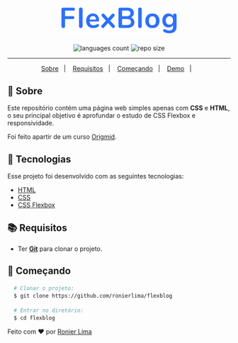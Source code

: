 <h1 align="center">
    <img alt="FlexBlog" title="Flexblog" src=".docs/header.png" width="260px"/>
</h1>

<p align="center">
 <img alt="languages count" src="https://img.shields.io/github/languages/count/ronierlima/flexblog?color=2c70ff"/>

  <img alt="repo size" src="https://img.shields.io/github/repo-size/ronierlima/flexblog?color=2c70ff">
</p>

---

<p align="center">
  <a href="#page_with_curl-sobre">Sobre</a>&nbsp;&nbsp;&nbsp;|&nbsp;&nbsp;&nbsp;
  <a href="#books-requisitos">Requisitos</a>&nbsp;&nbsp;&nbsp;|&nbsp;&nbsp;&nbsp;
  <a href="#rocket-começando">Começando</a>&nbsp;&nbsp;&nbsp;|&nbsp;&nbsp;&nbsp;
  <a href="https://ronierlima.github.io/flexblog/">Demo</a>&nbsp;&nbsp;&nbsp;|&nbsp;&nbsp;&nbsp;
</>

## :page_with_curl: Sobre 

Este repositório contém uma página web simples apenas com **CSS** e **HTML**, o seu principal objetivo é aprofundar o estudo de CSS Flexbox e responsividade.

Foi feito apartir de um curso [Origmid](https://www.origamid.com/).

## :hammer: Tecnologias
Esse projeto foi desenvolvido com as seguintes tecnologias:

- [HTML](https://www.w3schools.com/css/)
- [CSS](https://www.w3schools.com/html/)
- [CSS Flexbox](https://www.w3schools.com/css/css3_flexbox.asp)

## :books: Requisitos
- Ter [**Git**](https://git-scm.com/) para clonar o projeto.

## :rocket: Começando
``` bash
  # Clonar o projeto:
  $ git clone https://github.com/ronierlima/flexblog

  # Entrar no diretório:
  $ cd flexblog
```

Feito com ❤️ por [Ronier Lima](https://github.com/ronierlima)